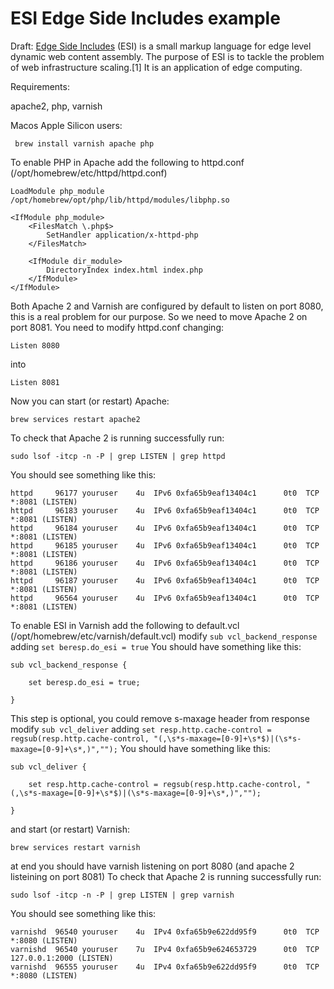 ESI Edge Side Includes example 
==============================

Draft: [Edge Side Includes](https://en.wikipedia.org/wiki/Edge_Side_Includes) (ESI) is a small markup language for edge level dynamic web content assembly. The purpose of ESI is to tackle the problem of web infrastructure scaling.[1] It is an application of edge computing.

Requirements:

apache2, php, varnish

Macos Apple Silicon users:

     brew install varnish apache php

To enable PHP in Apache add the following to httpd.conf (/opt/homebrew/etc/httpd/httpd.conf) 

    LoadModule php_module /opt/homebrew/opt/php/lib/httpd/modules/libphp.so

    <IfModule php_module>
        <FilesMatch \.php$>
            SetHandler application/x-httpd-php
        </FilesMatch>

        <IfModule dir_module>
            DirectoryIndex index.html index.php
        </IfModule>
    </IfModule>

Both Apache 2 and Varnish are configured by default to listen on port 8080, this is a real problem for our purpose.
So we need to move Apache 2 on port 8081. You need to modify httpd.conf changing:

    Listen 8080

into

    Listen 8081
 
Now you can start (or restart) Apache:

    brew services restart apache2

To check that Apache 2 is running successfully run:

    sudo lsof -itcp -n -P | grep LISTEN | grep httpd

You should see something like this:

    httpd     96177 youruser    4u  IPv6 0xfa65b9eaf13404c1      0t0  TCP *:8081 (LISTEN)
    httpd     96183 youruser    4u  IPv6 0xfa65b9eaf13404c1      0t0  TCP *:8081 (LISTEN)
    httpd     96184 youruser    4u  IPv6 0xfa65b9eaf13404c1      0t0  TCP *:8081 (LISTEN)
    httpd     96185 youruser    4u  IPv6 0xfa65b9eaf13404c1      0t0  TCP *:8081 (LISTEN)
    httpd     96186 youruser    4u  IPv6 0xfa65b9eaf13404c1      0t0  TCP *:8081 (LISTEN)
    httpd     96187 youruser    4u  IPv6 0xfa65b9eaf13404c1      0t0  TCP *:8081 (LISTEN)
    httpd     96564 youruser    4u  IPv6 0xfa65b9eaf13404c1      0t0  TCP *:8081 (LISTEN)

To enable ESI in Varnish add the following to default.vcl (/opt/homebrew/etc/varnish/default.vcl) 
modify `sub vcl_backend_response` adding `set beresp.do_esi = true` 
You should have something like this:

    sub vcl_backend_response {

        set beresp.do_esi = true;

    }

This step is optional, you could remove s-maxage header from response
modify `sub vcl_deliver` adding `set resp.http.cache-control = regsub(resp.http.cache-control, "(,\s*s-maxage=[0-9]+\s*$)|(\s*s-maxage=[0-9]+\s*,)","");` 
You should have something like this:

    sub vcl_deliver {

        set resp.http.cache-control = regsub(resp.http.cache-control, "(,\s*s-maxage=[0-9]+\s*$)|(\s*s-maxage=[0-9]+\s*,)","");

    }

and start (or restart) Varnish:

    brew services restart varnish

at end you should have varnish listening on port 8080 (and apache 2 listeining on port 8081)
To check that Apache 2 is running successfully run:

    sudo lsof -itcp -n -P | grep LISTEN | grep varnish

You should see something like this:

    varnishd  96540 youruser    4u  IPv4 0xfa65b9e622dd95f9      0t0  TCP *:8080 (LISTEN)
    varnishd  96540 youruser    7u  IPv4 0xfa65b9e624653729      0t0  TCP 127.0.0.1:2000 (LISTEN)
    varnishd  96555 youruser    4u  IPv4 0xfa65b9e622dd95f9      0t0  TCP *:8080 (LISTEN)

